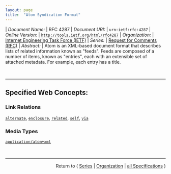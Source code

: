 ```yaml
---
layout: page
title:  "Atom Syndication Format"
---
```


| *Document Name:* | RFC 4287
| *Document URI:* | `urn:ietf:rfc:4287`
| *Online Version:* | [`http://tools.ietf.org/html/rfc4287`](http://tools.ietf.org/html/rfc4287)
| *Organization:* | [Internet Engineering Task Force (IETF)](..  "List of specification series by this organization")
| *Series:* | [Request for Comments (RFC)](.  "List of specifications in this series")
| *Abstract:* | Atom is an XML-based document format that describes lists of related information known as "feeds". Feeds are composed of a number of items, known as "entries", each with an extensible set of attached metadata. For example, each entry has a title.

<br/>
<hr/>

## Specified Web Concepts:

### Link Relations

[`alternate`](/concepts/link-relation/alternate "The value &#34;alternate&#34; signifies that the IRI in the value of the href attribute identifies an alternate version of the resource described by the containing element."), [`enclosure`](/concepts/link-relation/enclosure "The value &#34;enclosure&#34; signifies that the IRI in the value of the href attribute identifies a related resource that is potentially large in size and might require special handling. For atom:link elements with rel=&#34;enclosure&#34;, the length attribute SHOULD be provided."), [`related`](/concepts/link-relation/related "The value &#34;related&#34; signifies that the IRI in the value of the href attribute identifies a resource related to the resource described by the containing element. For example, the feed for a site that discusses the performance of the search engine at &#34;http://search.example.com&#34; might contain, as a child of atom:feed: <link rel=&#34;related&#34; href=&#34;http://search.example.com/&#34;/> An identical link might appear as a child of any atom:entry whose content contains a discussion of that same search engine."), [`self`](/concepts/link-relation/self "The value &#34;self&#34; signifies that the IRI in the value of the href attribute identifies a resource equivalent to the containing element."), [`via`](/concepts/link-relation/via "The value &#34;via&#34; signifies that the IRI in the value of the href attribute identifies a resource that is the source of the information provided in the containing element.")

### Media Types

[`application/atom+xml`](/concepts/media-type/application/atom+xml "This specification describes two kinds of Atom Documents: Atom Feed Documents and Atom Entry Documents. Both kinds of Atom Documents are specified in terms of the XML Information Set, serialized as XML 1.0 and identified with the &#34;application/atom+xml&#34; media type. Atom Documents MUST be well-formed XML.")



<br/>
<hr/>

<p style="text-align: right">Return to ( <a href="./">Series</a> | <a href="../">Organization</a> | <a href="../../">all Specifications</a> )</p>